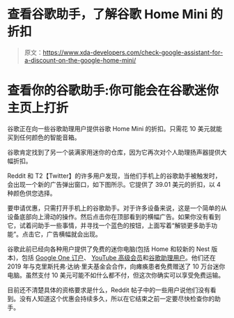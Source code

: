 # 查看谷歌助手，了解谷歌 Home Mini 的折扣

> 原文：<https://www.xda-developers.com/check-google-assistant-for-a-discount-on-the-google-home-mini/>

# 查看你的谷歌助手:你可能会在谷歌迷你主页上打折

谷歌正在向一些谷歌助理用户提供谷歌 Home Mini 的折扣。只需花 10 美元就能买到任何颜色的智能音箱。

谷歌肯定找到了另一个装满家用迷你的仓库，因为它再次对个人助理扬声器提供大幅折扣。

Reddit 和 T2【Twitter】的许多用户发现，当他们手机上的谷歌助手被触发时，会出现一个新的广告弹出窗口，如下图所示。它提供了 39.01 美元的折扣，以 4 种颜色供您选择。

要申请优惠，只需打开手机上的谷歌助手。对于许多设备来说，这是一个简单的从设备底部向上滑动的操作。然后点击你在顶部看到的横幅广告。如果你没有看到它，试着问助手一些事情，并寻找一个蓝色的按钮，上面写着“解锁更多助手功能”。点击它，广告横幅就会出现。

谷歌此前已经向各种用户提供了免费的迷你电脑(包括 Home 和较新的 Nest 版本)，包括 [Google One 订户](https://www.androidpolice.com/2019/09/24/google-offers-free-home-mini-to-one-subscribers-with-2tb-plans-us-only)、 [YouTube 高级会员](https://www.forbes.com/sites/johanmoreno/2019/09/29/google-is-randomly-giving-away-even-more-free-google-home-mini-speakers/)和[谷歌助理用户](https://www.xda-developers.com/google-giving-away-free-home-mini-assistant-users/)。他们还在 2019 年与克里斯托弗·达纳·里夫基金会合作，向瘫痪患者免费赠送了 10 万台迷你电脑。虽然支付 10 美元可能不如什么都不付，但这次你确实可以享受免费运输。

目前还不清楚具体的资格要求是什么，Reddit 帖子中的一些用户说他们没有看到。没有人知道这个优惠会持续多久，所以在它结束之前一定要尽快检查你的助手。